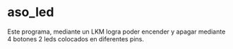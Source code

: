 # aso_led

Este programa, mediante un LKM logra poder encender y apagar mediante 4 botones 2 leds colocados en diferentes pins.

